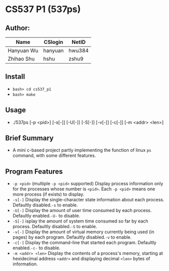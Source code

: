 # CS537 P1 (537ps)

## Author:

|Name|CSlogin|NetID|
|----|-------|-----|
|Hanyuan Wu|hanyuan|hwu384|
|Zhihao Shu|hshu|zshu9|

## Install

* `bash> cd cs537_p1`
* `bash> make`

## Usage

* ./537ps [-p \<pid\>] [-s[-]] [-U[-]] [-S[-]] [-v[-]] [-c[-]] [-m \<addr\> \<len\>]

## Brief Summary

* A mini c-based project partly implementing the function of linux `ps` command, with some different features.

## Program Features

* `-p <pid>` (multiple `-p <pid>` supported) Display process information only for the processes whose number is `<pid>`. Each `-p <pid>` means one more process (if exists) to display.
* `-s[-]` Display the single-character state information about each process. Defaultly disabled.`-s` to enable.
* `-U[-]` Display the amount of user time consumed by each process. Defaultly enabled.`-U-` to disable.
* `-S[-]` isplay the amount of system time consumed so far by each process. Defaultly disabled.`-S` to enable.
* `-v[-]` Display the amount of virtual memory currently being used (in pages) by each program. Defaultly disabled.`-v` to enable.
* `-c[-]` Display the command-line that started each program. Defaultly enabled.`-c-` to disable.
* `-m <addr> <len>` Display the contents of a process's memory, starting at hexidecimal address `<addr>` and displaying decimal `<len>` bytes of information.

